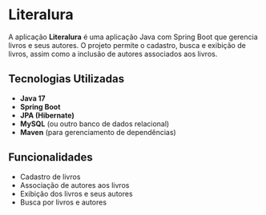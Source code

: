 # Literalura

A aplicação **Literalura** é uma aplicação Java com Spring Boot que gerencia livros e seus autores. O projeto permite o cadastro, busca e exibição de livros, assim como a inclusão de autores associados aos livros.

## Tecnologias Utilizadas

- **Java 17**
- **Spring Boot**
- **JPA (Hibernate)**
- **MySQL** (ou outro banco de dados relacional)
- **Maven** (para gerenciamento de dependências)

## Funcionalidades

- Cadastro de livros
- Associação de autores aos livros
- Exibição dos livros e seus autores
- Busca por livros e autores
